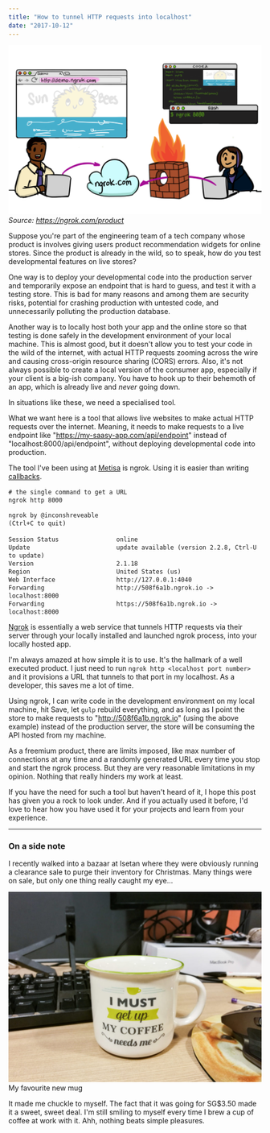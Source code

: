 ```yaml
---
title: "How to tunnel HTTP requests into localhost"
date: "2017-10-12"
---
```


![ngrok explanation illustration](images/ngrok-1024x683.png)
_Source: https://ngrok.com/product_

Suppose you're part of the engineering team of a tech company whose product is involves giving users product recommendation widgets for online stores. Since the product is already in the wild, so to speak, how do you test developmental features on live stores?

One way is to deploy your developmental code into the production server and temporarily expose an endpoint that is hard to guess, and test it with a testing store. This is bad for many reasons and among them are security risks, potential for crashing production with untested code, and unnecessarily polluting the production database.

Another way is to locally host both your app and the online store so that testing is done safely in the development environment of your local machine. This is almost good, but it doesn't allow you to test your code in the wild of the internet, with actual HTTP requests zooming across the wire and causing cross-origin resource sharing (CORS) errors. Also, it's not always possible to create a local version of the consumer app, especially if your client is a big-ish company. You have to hook up to their behemoth of an app, which is already live and _never_ going down.

In situations like these, we need a specialised tool.

What we want here is a tool that allows live websites to make actual HTTP requests over the internet. Meaning, it needs to make requests to a live endpoint like "https://my-saasy-app.com/api/endpoint" instead of "localhost:8000/api/endpoint", without deploying developmental code into production.

The tool I've been using at [Metisa](https://askmetisa.com) is ngrok. Using it is easier than writing [callbacks](/2021-05-18-what-is-a-callback-an-analogy-with-tea/).

```shell
# the single command to get a URL
ngrok http 8000
```

```
ngrok by @inconshreveable                                                              (Ctrl+C to quit)
                                                                                                       
Session Status                online                                                                   
Update                        update available (version 2.2.8, Ctrl-U to update)                       
Version                       2.1.18                                                                   
Region                        United States (us)                                                       
Web Interface                 http://127.0.0.1:4040                                                    
Forwarding                    http://508f6a1b.ngrok.io -> localhost:8000                               
Forwarding                    https://508f6a1b.ngrok.io -> localhost:8000                              
```

[Ngrok](https://ngrok.com/product) is essentially a web service that tunnels HTTP requests via their server through your locally installed and launched ngrok process, into your locally hosted app.

I'm always amazed at how simple it is to use. It's the hallmark of a well executed product. I just need to run `ngrok http <localhost port number>` and it provisions a URL that tunnels to that port in my localhost. As a developer, this saves me a lot of time.

Using ngrok, I can write code in the development environment on my local machine, hit Save, let `gulp` rebuild everything, and as long as I point the store to make requests to "http://508f6a1b.ngrok.io" (using the above example) instead of the production server, the store will be consuming the API hosted from my machine.

As a freemium product, there are limits imposed, like max number of connections at any time and a randomly generated URL every time you stop and start the ngrok process. But they are very reasonable limitations in my opinion. Nothing that really hinders my work at least.

If you have the need for such a tool but haven't heard of it, I hope this post has given you a rock to look under. And if you actually used it before, I'd love to hear how you have used it for your projects and learn from your experience.

* * *

### On a side note

I recently walked into a bazaar at Isetan where they were obviously running a clearance sale to purge their inventory for Christmas. Many things were on sale, but only one thing really caught my eye...

![mug that says I must get up my coffee needs me](images/20171011-favourite_new_mug_IMG_20171011_183716-1024x768.jpg) My favourite new mug

It made me chuckle to myself. The fact that it was going for SG$3.50 made it a sweet, sweet deal. I'm still smiling to myself every time I brew a cup of coffee at work with it. Ahh, nothing beats simple pleasures.
